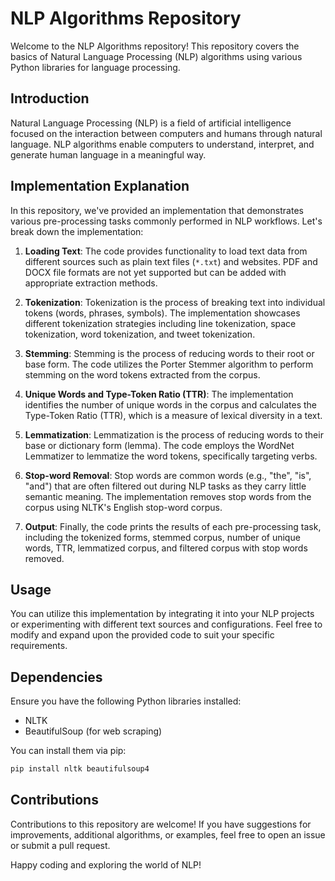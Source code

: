 # NLP Algorithms Repository

Welcome to the NLP Algorithms repository! This repository covers the basics of Natural Language Processing (NLP) algorithms using various Python libraries for language processing.

## Introduction

Natural Language Processing (NLP) is a field of artificial intelligence focused on the interaction between computers and humans through natural language. NLP algorithms enable computers to understand, interpret, and generate human language in a meaningful way.

## Implementation Explanation

In this repository, we've provided an implementation that demonstrates various pre-processing tasks commonly performed in NLP workflows. Let's break down the implementation:

1. **Loading Text**: The code provides functionality to load text data from different sources such as plain text files (`*.txt`) and websites. PDF and DOCX file formats are not yet supported but can be added with appropriate extraction methods.

2. **Tokenization**: Tokenization is the process of breaking text into individual tokens (words, phrases, symbols). The implementation showcases different tokenization strategies including line tokenization, space tokenization, word tokenization, and tweet tokenization.

3. **Stemming**: Stemming is the process of reducing words to their root or base form. The code utilizes the Porter Stemmer algorithm to perform stemming on the word tokens extracted from the corpus.

4. **Unique Words and Type-Token Ratio (TTR)**: The implementation identifies the number of unique words in the corpus and calculates the Type-Token Ratio (TTR), which is a measure of lexical diversity in a text.

5. **Lemmatization**: Lemmatization is the process of reducing words to their base or dictionary form (lemma). The code employs the WordNet Lemmatizer to lemmatize the word tokens, specifically targeting verbs.

6. **Stop-word Removal**: Stop words are common words (e.g., "the", "is", "and") that are often filtered out during NLP tasks as they carry little semantic meaning. The implementation removes stop words from the corpus using NLTK's English stop-word corpus.

7. **Output**: Finally, the code prints the results of each pre-processing task, including the tokenized forms, stemmed corpus, number of unique words, TTR, lemmatized corpus, and filtered corpus with stop words removed.

## Usage

You can utilize this implementation by integrating it into your NLP projects or experimenting with different text sources and configurations. Feel free to modify and expand upon the provided code to suit your specific requirements.

## Dependencies

Ensure you have the following Python libraries installed:

- NLTK
- BeautifulSoup (for web scraping)

You can install them via pip:
```bash
pip install nltk beautifulsoup4
```

## Contributions

Contributions to this repository are welcome! If you have suggestions for improvements, additional algorithms, or examples, feel free to open an issue or submit a pull request.

Happy coding and exploring the world of NLP!
